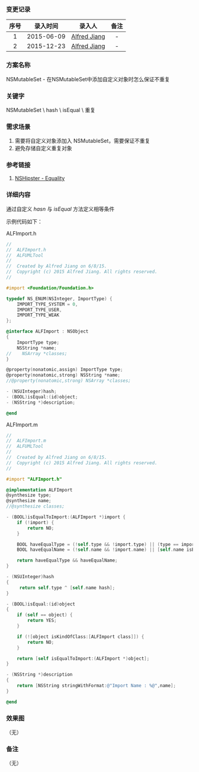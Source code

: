 ### 变更记录

| 序号 | 录入时间 | 录入人 | 备注 |
|:--------:|:--------:|:--------:|:--------:|
| 1 | 2015-06-09 | [Alfred Jiang](https://github.com/viktyz) | - |
| 2 | 2015-12-23 | [Alfred Jiang](https://github.com/viktyz) | - |

### 方案名称

NSMutableSet - 在NSMutableSet中添加自定义对象时怎么保证不重复

### 关键字

NSMutableSet \ hash \ isEqual \ 重复

### 需求场景

1. 需要将自定义对象添加入 NSMutableSet，需要保证不重复
2. 避免存储自定义重复对象

### 参考链接

1. [NSHipster - Equality](http://nshipster.com/equality/)

### 详细内容

通过自定义 *hasn* 与 *isEqual* 方法定义相等条件

示例代码如下：

ALFImport.h
```objectivec
//
//  ALFImport.h
//  ALFUMLTool
//
//  Created by Alfred Jiang on 6/8/15.
//  Copyright (c) 2015 Alfred Jiang. All rights reserved.
//

#import <Foundation/Foundation.h>

typedef NS_ENUM(NSInteger, ImportType) {
    IMPORT_TYPE_SYSTEM = 0,
    IMPORT_TYPE_USER,
    IMPORT_TYPE_WEAK
};

@interface ALFImport : NSObject
{
    ImportType type;
    NSString *name;
//    NSArray *classes;
}

@property(nonatomic,assign) ImportType type;
@property(nonatomic,strong) NSString *name;
//@property(nonatomic,strong) NSArray *classes;

- (NSUInteger)hash;
- (BOOL)isEqual:(id)object;
- (NSString *)description;

@end
```

ALFImport.m
```objectivec
//
//  ALFImport.m
//  ALFUMLTool
//
//  Created by Alfred Jiang on 6/8/15.
//  Copyright (c) 2015 Alfred Jiang. All rights reserved.
//

#import "ALFImport.h"

@implementation ALFImport
@synthesize type;
@synthesize name;
//@synthesize classes;

- (BOOL)isEqualToImport:(ALFImport *)import {
    if (!import) {
        return NO;
    }

    BOOL haveEqualType = (!self.type && !import.type) || (type == import.type);
    BOOL haveEqualName = (!self.name && !import.name) || [self.name isEqualToString:import.name];

    return haveEqualType && haveEqualName;
}

- (NSUInteger)hash
{
     return self.type ^ [self.name hash];
}

- (BOOL)isEqual:(id)object
{
    if (self == object) {
        return YES;
    }

    if (![object isKindOfClass:[ALFImport class]]) {
        return NO;
    }

    return [self isEqualToImport:(ALFImport *)object];
}

- (NSString *)description
{
    return [NSString stringWithFormat:@"Import Name : %@",name];
}

@end
```

### 效果图
（无）

### 备注
（无）